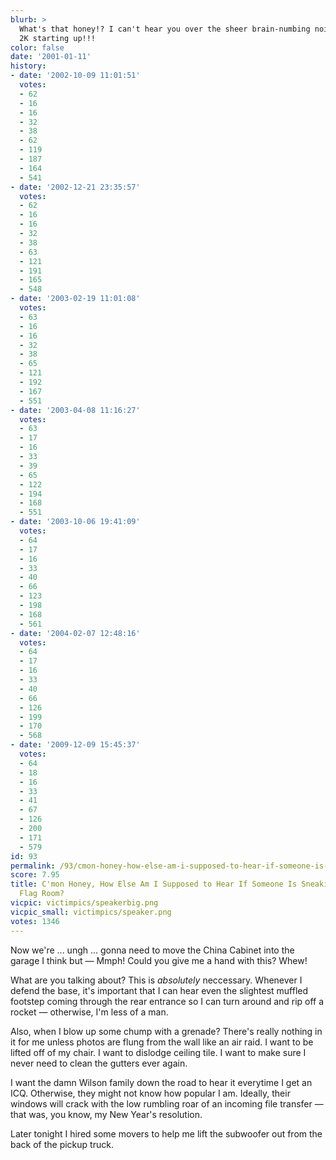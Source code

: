 ```yaml
---
blurb: >
  What's that honey!? I can't hear you over the sheer brain-numbing noise of Windows
  2K starting up!!!
color: false
date: '2001-01-11'
history:
- date: '2002-10-09 11:01:51'
  votes:
  - 62
  - 16
  - 16
  - 32
  - 38
  - 62
  - 119
  - 187
  - 164
  - 541
- date: '2002-12-21 23:35:57'
  votes:
  - 62
  - 16
  - 16
  - 32
  - 38
  - 63
  - 121
  - 191
  - 165
  - 548
- date: '2003-02-19 11:01:08'
  votes:
  - 63
  - 16
  - 16
  - 32
  - 38
  - 65
  - 121
  - 192
  - 167
  - 551
- date: '2003-04-08 11:16:27'
  votes:
  - 63
  - 17
  - 16
  - 33
  - 39
  - 65
  - 122
  - 194
  - 168
  - 551
- date: '2003-10-06 19:41:09'
  votes:
  - 64
  - 17
  - 16
  - 33
  - 40
  - 66
  - 123
  - 198
  - 168
  - 561
- date: '2004-02-07 12:48:16'
  votes:
  - 64
  - 17
  - 16
  - 33
  - 40
  - 66
  - 126
  - 199
  - 170
  - 568
- date: '2009-12-09 15:45:37'
  votes:
  - 64
  - 18
  - 16
  - 33
  - 41
  - 67
  - 126
  - 200
  - 171
  - 579
id: 93
permalink: /93/cmon-honey-how-else-am-i-supposed-to-hear-if-someone-is-sneaking-into-the-flag-room/
score: 7.95
title: C'mon Honey, How Else Am I Supposed to Hear If Someone Is Sneaking into the
  Flag Room?
vicpic: victimpics/speakerbig.png
vicpic_small: victimpics/speaker.png
votes: 1346
---
```


Now we're ... ungh ... gonna need to move the China Cabinet into the
garage I think but — Mmph! Could you give me a hand with this? Whew!

What are you talking about? This is *absolutely* neccessary. Whenever I
defend the base, it's important that I can hear even the slightest
muffled footstep coming through the rear entrance so I can turn around
and rip off a rocket — otherwise, I'm less of a man.

Also, when I blow up some chump with a grenade? There's really nothing
in it for me unless photos are flung from the wall like an air raid. I
want to be lifted off of my chair. I want to dislodge ceiling tile. I
want to make sure I never need to clean the gutters ever again.

I want the damn Wilson family down the road to hear it everytime I get
an ICQ. Otherwise, they might not know how popular I am. Ideally, their
windows will crack with the low rumbling roar of an incoming file
transfer — that was, you know, my New Year's resolution.

Later tonight I hired some movers to help me lift the subwoofer out from
the back of the pickup truck.